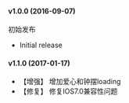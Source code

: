 #### v1.0.0 (2016-09-07)

初始发布

- Initial release

#### v1.1.0 (2017-01-17)

- 【增强】 增加爱心和钟摆loading
- 【修复】 修复IOS7.0兼容性问题

